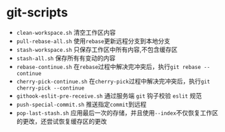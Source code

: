 # git-scripts

- `clean-workspace.sh` 清空工作区内容
- `pull-rebase-all.sh` 使用`rebase`更新远程分支到本地分支
- `stash-workspace.sh` 只保存工作区中所有内容,不包含缓存区
- `stash-all.sh` 保存所有有变动的内容
- `rebase-continue.sh` 在`rebase`过程中解决完冲突后，执行`git rebase --continue`
- `cherry-pick-continue.sh` 在`cherry-pick`过程中解决完冲突后，执行`git cherry-pick --continue`
- `githook-eslit-pre-receive.sh` 通过服务端 `git` 钩子校验 `eslit` 规范
- `push-special-commit.sh` 推送指定`commit`到远程
- `pop-last-stash.sh` 应用最后一次的存储，并且使用`--index`不仅恢复工作区的更改，还尝试恢复缓存区的更改

